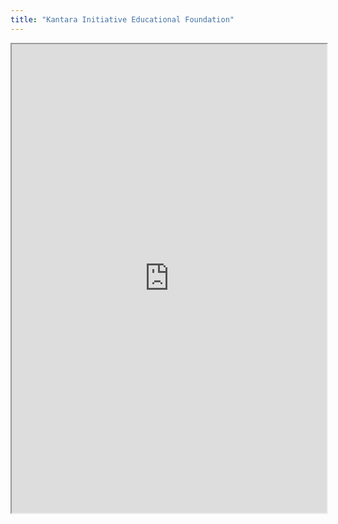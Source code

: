 ```yaml
---
title: "Kantara Initiative Educational Foundation"
---
```



<iframe height="750" width="100%" src="https://ewelton.github.io/ktest/wiki.html#Kantara%20Initiative%20Educational%20Foundation"></iframe>
